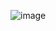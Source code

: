 ![image](https://images.pexels.com/photos/20788970/pexels-photo-20788970/free-photo-of-a-woman-sitting-on-a-couch-in-a-red-room.jpeg?auto=compress&cs=tinysrgb&w=1260&h=750&dpr=2)
